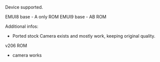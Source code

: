 Device supported.

EMUI8 base - A only ROM
EMUI9 base - AB ROM

Additional infos:
- Ported stock Camera exists and mostly work, keeping original quality.

v206 ROM
- camera works